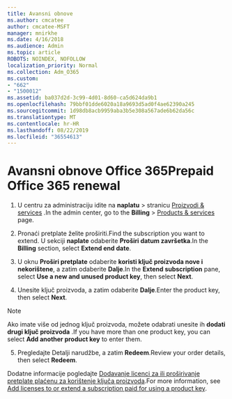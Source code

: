 ```yaml
---
title: Avansni obnove
ms.author: cmcatee
author: cmcatee-MSFT
manager: mnirkhe
ms.date: 4/16/2018
ms.audience: Admin
ms.topic: article
ROBOTS: NOINDEX, NOFOLLOW
localization_priority: Normal
ms.collection: Adm_O365
ms.custom:
- "662"
- "1500012"
ms.assetid: ba037d2d-3c99-4d01-8d60-ca5d624da9b1
ms.openlocfilehash: 79bbf01dde6020a18a9693d5ad0f4ae62390a245
ms.sourcegitcommit: 1d98db8acb9959aba3b5e308a567ade6b62da56c
ms.translationtype: MT
ms.contentlocale: hr-HR
ms.lasthandoff: 08/22/2019
ms.locfileid: "36554613"
---
```

# <a name="prepaid-office-365-renewal"></a><span data-ttu-id="0a4c0-102">Avansni obnove Office 365</span><span class="sxs-lookup"><span data-stu-id="0a4c0-102">Prepaid Office 365 renewal</span></span>

1. <span data-ttu-id="0a4c0-103">U centru za administraciju idite na **naplatu** \> stranicu [Proizvodi & services](https://go.microsoft.com/fwlink/p/?linkid=842054) .</span><span class="sxs-lookup"><span data-stu-id="0a4c0-103">In the admin center, go to the **Billing** \> [Products & services](https://go.microsoft.com/fwlink/p/?linkid=842054) page.</span></span>

2. <span data-ttu-id="0a4c0-104">Pronaći pretplate želite proširiti.</span><span class="sxs-lookup"><span data-stu-id="0a4c0-104">Find the subscription you want to extend.</span></span> <span data-ttu-id="0a4c0-105">U sekciji **naplate** odaberite **Proširi datum završetka**.</span><span class="sxs-lookup"><span data-stu-id="0a4c0-105">In the **Billing** section, select **Extend end date**.</span></span>

3. <span data-ttu-id="0a4c0-106">U oknu **Proširi pretplate** odaberite **koristi ključ proizvoda nove i nekorištene**, a zatim odaberite **Dalje**.</span><span class="sxs-lookup"><span data-stu-id="0a4c0-106">In the **Extend subscription** pane, select **Use a new and unused product key**, then select **Next**.</span></span>

4. <span data-ttu-id="0a4c0-107">Unesite ključ proizvoda, a zatim odaberite **Dalje**.</span><span class="sxs-lookup"><span data-stu-id="0a4c0-107">Enter the product key, then select **Next**.</span></span>

> [!NOTE]
> <span data-ttu-id="0a4c0-108">Ako imate više od jednog ključ proizvoda, možete odabrati unesite ih **dodati drugi ključ proizvoda** .</span><span class="sxs-lookup"><span data-stu-id="0a4c0-108">If you have more than one product key, you can select **Add another product key** to enter them.</span></span>

5. <span data-ttu-id="0a4c0-109">Pregledajte Detalji narudžbe, a zatim **Redeem**.</span><span class="sxs-lookup"><span data-stu-id="0a4c0-109">Review your order details, then select **Redeem**.</span></span>

<span data-ttu-id="0a4c0-110">Dodatne informacije pogledajte [Dodavanje licenci za ili proširivanje pretplate plaćenu za korištenje ključa proizvoda](https://docs.microsoft.com/office365/admin/misc/add-licenses-using-product-key).</span><span class="sxs-lookup"><span data-stu-id="0a4c0-110">For more information, see [Add licenses to or extend a subscription paid for using a product key](https://docs.microsoft.com/office365/admin/misc/add-licenses-using-product-key).</span></span>